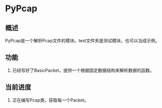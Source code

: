 # PyPcap

## 概述

PyPcap是一个解析Pcap文件的模块。test文件夹是测试模块，也可以当成示例。

## 功能

1. 已经写好了BasicPacket，提供一个根据固定数据结构来解析数据的函数。

## 当前进度

1. 正在编写Pcap类，获取每一个Packet。
